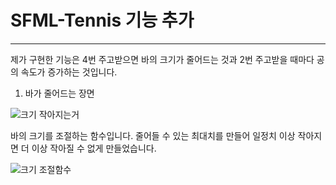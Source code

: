 # SFML-Tennis 기능 추가
---------
제가 구현한 기능은 4번 주고받으면 바의 크기가 줄어드는 것과 2번 주고받을 때마다 공의 속도가 증가하는 것입니다.

1. 바가 줄어드는 장면
   
![크기 작아지는거](https://github.com/woojinchoi02/SFML-Tennis/assets/162526228/571b05d5-8879-495b-bff6-83aeaf3e9c9c)

바의 크기를 조절하는 함수입니다. 줄어들 수 있는 최대치를 만들어 일정치 이상 작아지면 더 이상 작아질 수 없게 만들었습니다.

![크기 조절함수](https://github.com/woojinchoi02/SFML-Tennis/assets/162526228/45a92c74-8410-4868-857b-99a0954be0df)

